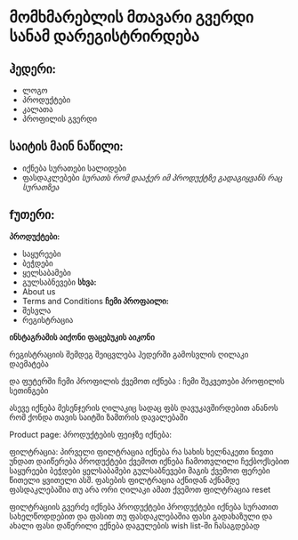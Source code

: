 # მომხმარებლის მთავარი გვერდი სანამ დარეგისტრირდება

## ჰედერი:
 * ლოგო
 * პროდუქტები
 * კალათა
 * პროფილის გვერდი

## საიტის მაინ ნაწილი:
 * იქნება სურათები სალიდები 
 * ფასდაკლებები
 *სურათს რომ დააჭერ იმ პროდუქტზე გადაგიყვანს რაც სურათზეა*

## fუთერი:
 **პროდუქტები:**
  * საყურეები
  * ბეჭდები
  * ყელსაბამები
  * გულსაბნევები
 **სხვა:**
  * About us
  * Terms and Conditions
**ჩემი პროფაილი:**
  * შესვლა
  * რეგისტრაცია

 **ინსტაგრამის აიქონი**
 **ფაცებუკის აიკონი**

რეგისტრაციის შემდეგ შეიცვლება ჰედერში გამოსვლის ღილაკი დაემატება

და ფუტერში ჩემი პროფილის ქვემოთ იქნება :
ჩემი შეკვეთები
პროფილის სეთინგები

ასევე იქნება მესენჯერის ღილაკიც სადაც ფბს დავუკავშირდებით ანანოს რომ ქონდა თავის საიტში ზამთრის დავალებაში


Product page:
პროდუქტების ფეიჯზე იქნება:

ფილტრაცია:
 პირველი ფილტრაცია იქნება რა სახის ხელნაკეთი ნივთი უნდათ
 დაიწერება პროდუქტები
 ქვემოთ იქნება ჩამოთვლილი
 ჩექბოქსებით
 საყურეები
 ბეჭდები
 ყელსაბამები
 გულსაბნევები
მაგის ქვემოთ ფერები 
 წითელი ყვითელი ასშ.
ფასების ფილტრაცია 
 აქნიდან აქნამდე 
 ფასდაკლებაშია თუ არა
ორი ღილაკი ამათ ქვემოთ
ფილტრაცია 
reset

ფილტრაციის გვერძე იქნება პროდუქტები
 პროდუქტები იქნება სურათით სახელწოდდებით და ფასით თუ ფასდაკლებაშია ფასი გადახაზული და ახალი ფასი  დაწერილი ექნება დაგულების wish list-ში ჩასაგდებად
